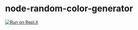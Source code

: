 # node-random-color-generator
[![Run on Repl.it](https://repl.it/badge/github/hedi-far/node-random-color-generator)](https://repl.it/github/hedi-far/node-random-color-generator)

